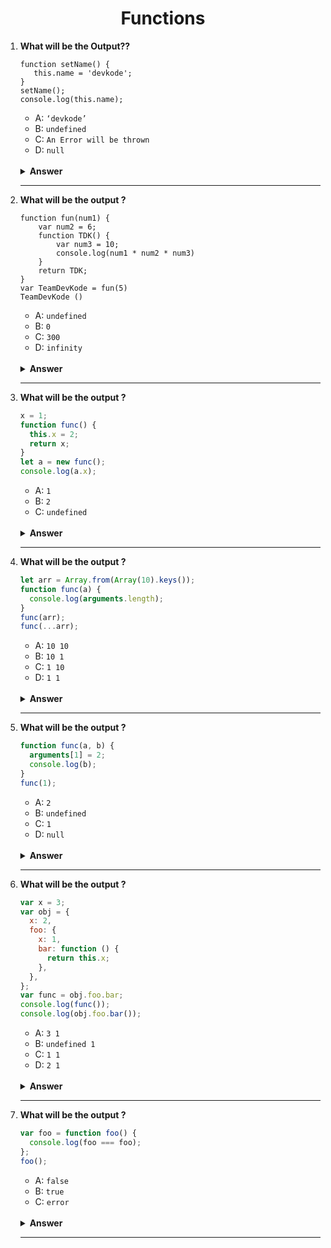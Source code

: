 <div align="center">
  <h1>Functions</h1>
</div>

<ol>

<li>

**What will be the Output??**

```JS
function setName() {
   this.name = 'devkode';
}
setName();
console.log(this.name);
```

- A: `‘devkode’`
- B: `undefined`
- C: `An Error will be thrown`
- D: `null`

<br/>

<details>
<summary><b>Answer</b></summary>
<p>

#### Option: A

</p>
</details>

</li>

---

<li>

**What will be the output ?**

```JS
function fun(num1) {
    var num2 = 6;
    function TDK() {
        var num3 = 10;
        console.log(num1 * num2 * num3)
    }
    return TDK;
}
var TeamDevKode = fun(5)
TeamDevKode ()
```

- A: `undefined`
- B: `0`
- C: `300`
- D: `infinity`

<br/>

<details>
<summary><b>Answer</b></summary>
<p>

#### Option: C

</p>
</details>

</li>

---

<li>

**What will be the output ?**

```js
x = 1;
function func() {
  this.x = 2;
  return x;
}
let a = new func();
console.log(a.x);
```

- A: `1`
- B: `2`
- C: `undefined`

<br/>

<details>
<summary><b>Answer</b></summary>
<p>

#### Option: B

</p>
</details>

</li>

---

<li>

**What will be the output ?**

```js
let arr = Array.from(Array(10).keys());
function func(a) {
  console.log(arguments.length);
}
func(arr);
func(...arr);
```

- A: `10 10`
- B: `10 1`
- C: `1 10`
- D: `1 1`

<br/>

<details>
<summary><b>Answer</b></summary>
<p>

#### Option: C

</p>
</details>

</li>

---

<li>

**What will be the output ?**

```js
function func(a, b) {
  arguments[1] = 2;
  console.log(b);
}
func(1);
```

- A: `2`
- B: `undefined`
- C: `1`
- D: `null`

<br/>

<details>
<summary><b>Answer</b></summary>
<p>

#### Option: B

</p>
</details>

</li>

---

<li>

**What will be the output ?**

```js
var x = 3;
var obj = {
  x: 2,
  foo: {
    x: 1,
    bar: function () {
      return this.x;
    },
  },
};
var func = obj.foo.bar;
console.log(func());
console.log(obj.foo.bar());
```

- A: `3 1`
- B: `undefined 1`
- C: `1 1`
- D: `2 1`

<br/>

<details>
<summary><b>Answer</b></summary>
<p>

#### Option: A

</p>
</details>

</li>

---

<li>

**What will be the output ?**

```js
var foo = function foo() {
  console.log(foo === foo);
};
foo();
```

- A: `false`
- B: `true`
- C: `error`

<br/>

<details>
<summary><b>Answer</b></summary>
<p>

#### Option: B

</p>
</details>

</li>

---
